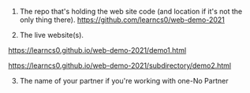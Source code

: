 1. The repo that's holding the web site code (and location if it's not the only thing there).
https://github.com/learncs0/web-demo-2021

2. The live website(s).

https://learncs0.github.io/web-demo-2021/demo1.html


https://learncs0.github.io/web-demo-2021/subdirectory/demo2.html


3. The name of your partner if you're working with one-No Partner
